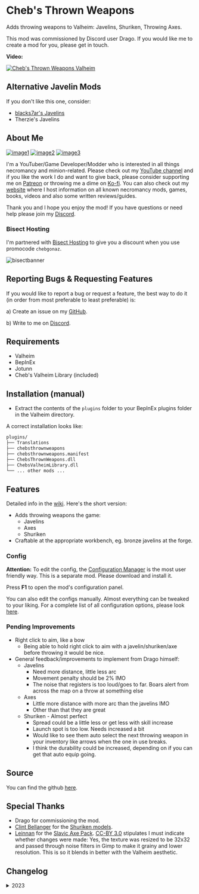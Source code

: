 # Cheb's Thrown Weapons

Adds throwing weapons to Valheim: Javelins, Shuriken, Throwing Axes.

This mod was commissioned by Discord user Drago. If you would like me to create a mod for you, please get in touch.

**Video:**

[![Cheb's Thrown Weapons Valheim](https://img.youtube.com/vi/6IO74EBhBKE/0.jpg)](https://youtu.be/6IO74EBhBKE "Cheb's Thrown Weapons Valheim")

## Alternative Javelin Mods

If you don't like this one, consider:

- [blacks7ar's Javelins](https://valheim.thunderstore.io/package/blacks7ar/Javelins/)
- Therzie's Javelins

## About Me

[![image1](https://imgur.com/Fahi6sP.png)](https://chebgonaz.pythonanywhere.com)
[![image2](https://imgur.com/X18OyQs.png)](https://ko-fi.com/chebgonaz)
[![image3](https://imgur.com/4e64jQ8.png)](https://www.patreon.com/chebgonaz?fan_landing=true)

I'm a YouTuber/Game Developer/Modder who is interested in all things necromancy and minion-related. Please check out my [YouTube channel](https://www.youtube.com/channel/UCPlZ1XnekiJxKymXbXyvkCg) and if you like the work I do and want to give back, please consider supporting me on [Patreon](https://www.patreon.com/chebgonaz?fan_landing=true) or throwing me a dime on [Ko-fi](https://ko-fi.com/chebgonaz). You can also check out my [website](https://chebgonaz.pythonanywhere.com) where I host information on all known necromancy mods, games, books, videos and also some written reviews/guides.

Thank you and I hope you enjoy the mod! If you have questions or need help please join my [Discord](https://discord.com/invite/EB96ASQ).

### Bisect Hosting

I'm partnered with [Bisect Hosting](https://bisecthosting.com/chebgonaz) to give you a discount when you use promocode `chebgonaz`.

![bisectbanner](https://www.bisecthosting.com/partners/custom-banners/b2629ae1-293a-4094-9d2d-002d14529a82.webp)

## Reporting Bugs & Requesting Features

If you would like to report a bug or request a feature, the best way to do it (in order from most preferable to least preferable) is:

a) Create an issue on my [GitHub](https://github.com/jpw1991/chebs-thrown-weapons).

b) Write to me on [Discord](https://discord.com/invite/EB96ASQ).

## Requirements

- Valheim
- BepInEx
- Jotunn
- Cheb's Valheim Library (included)

## Installation (manual)

- Extract the contents of the `plugins` folder to your BepInEx plugins folder in the Valheim directory.

A correct installation looks like:

```sh
plugins/
├── Translations
├── chebsthrownweapons
├── chebsthrownweapons.manifest
├── ChebsThrownWeapons.dll
├── ChebsValheimLibrary.dll
└── ... other mods ...
```

## Features

Detailed info in the [wiki](https://github.com/jpw1991/chebs-thrown-weapons/wiki). Here's the short version:

- Adds throwing weapons the game:
	- Javelins
	- Axes
	- Shuriken
- Craftable at the appropriate workbench, eg. bronze javelins at the forge.

### Config

**Attention:** To edit the config, the [Configuration Manager](https://github.com/BepInEx/BepInEx.ConfigurationManager/releases) is the most user friendly way. This is a separate mod. Please download and install it.

Press **F1** to open the mod's configuration panel.

You can also edit the configs manually. Almost everything can be tweaked to your liking. For a complete list of all configuration options, please look [here](https://github.com/jpw1991/chebs-thrown-weapons/wiki/Configs).

### Pending Improvements

- Right click to aim, like a bow
	+ Being able to hold right click to aim with a javelin/shuriken/axe before throwing it would be nice.
- General feedback/improvements to implement from Drago himself:
	+ Javelins
		+ Need more distance, little less arc
		+ Movement penalty should be 2% IMO
		+ The noise that registers is too loud/goes to far. Boars alert from across the map on a throw at something else
	+ Axes
		+ Little more distance with more arc than the javelins IMO
		+ Other than that they are great
	+ Shuriken - Almost perfect
		+ Spread could be a little less or get less with skill increase
		+ Launch spot is too low. Needs increased a bit
		+ Would like to see them auto select the next throwing weapon in your inventory like arrows when the one in use breaks.
		+ I think the durability could be increased, depending on if you can get that auto equip going.

## Source

You can find the github [here](https://github.com/jpw1991/chebs-thrown-weapons).

## Special Thanks

- Drago for commissioning the mod.
- [Clint Bellanger](http://pfunked.deviantart.com/) for the [Shuriken models](https://opengameart.org/content/shuriken).
- [Leinnan](https://opengameart.org/users/leinnan) for the [Slavic Axe Pack](https://opengameart.org/content/slavic-axes). [CC-BY 3.0](https://creativecommons.org/licenses/by/3.0/) stipulates I must indicate whether changes were made: Yes, the texture was resized to be 32x32 and passed through noise filters in Gimp to make it grainy and lower resolution. This is so it blends in better with the Valheim aesthetic.

## Changelog

<details>
<summary>2023</summary>

 Date | Version | Notes 
--- | --- | ---
07/07/2023 | 1.0.2 | Fix wrong recipes on shurikens
01/07/2023 | 1.0.1 | Fix wrong description in manifest file; update readme with link to alternative javelin mod; allow adjustment of shuriken and axe projectile height; fix config name errors
01/07/2023 | 1.0.0 | Initial release
25/06/2023 | 0.0.1 | First alpha version

</details>

